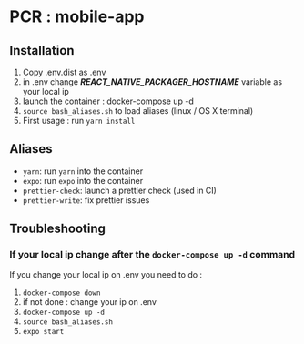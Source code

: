 # PCR : mobile-app

## Installation

1. Copy .env.dist as .env
2. in .env change _**REACT_NATIVE_PACKAGER_HOSTNAME**_ variable as your local ip
3. launch the container : docker-compose up -d
4. `source bash_aliases.sh` to load aliases (linux / OS X terminal)
5. First usage : run `yarn install`

## Aliases

- `yarn`: run `yarn` into the container
- `expo`: run `expo` into the container
- `prettier-check`: launch a prettier check (used in CI)
- `prettier-write`: fix prettier issues

## Troubleshooting

### If your local ip change after the `docker-compose up -d` command

If you change your local ip on .env you need to do :

1. `docker-compose down`
2. if not done : change your ip on .env
3. `docker-compose up -d`
4. `source bash_aliases.sh`
5. `expo start`
